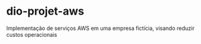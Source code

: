 # dio-projet-aws
Implementação de serviços AWS em uma empresa fictícia, visando reduzir custos operacionais
